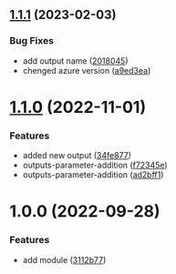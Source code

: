 ## [1.1.1](https://github.com/data-platform-hq/terraform-azurerm-log-analytics-ws/compare/v1.1.0...v1.1.1) (2023-02-03)


### Bug Fixes

* add output name ([2018045](https://github.com/data-platform-hq/terraform-azurerm-log-analytics-ws/commit/20180457cd0c18070202d193acd34d304afe7083))
* chenged azure version ([a9ed3ea](https://github.com/data-platform-hq/terraform-azurerm-log-analytics-ws/commit/a9ed3eab6bb2f5323f94f46bde1220389c32f335))

# [1.1.0](https://github.com/data-platform-hq/terraform-azurerm-log-analytics-ws/compare/v1.0.0...v1.1.0) (2022-11-01)


### Features

* added new output ([34fe877](https://github.com/data-platform-hq/terraform-azurerm-log-analytics-ws/commit/34fe87797bc2e7f14ffc4ff971dee9e9296f9091))
* outputs-parameter-addition ([f72345e](https://github.com/data-platform-hq/terraform-azurerm-log-analytics-ws/commit/f72345ef2b617f9a16a86f19fb47d9ff448e0b22))
* outputs-parameter-addition ([ad2bff1](https://github.com/data-platform-hq/terraform-azurerm-log-analytics-ws/commit/ad2bff1e215c4e1fb3c8f330189f4b2497859e7c))

# 1.0.0 (2022-09-28)


### Features

* add module ([3112b77](https://github.com/data-platform-hq/terraform-azurerm-log-analytics-ws/commit/3112b772a7006924ed8633aa89570ef118fa8026))
